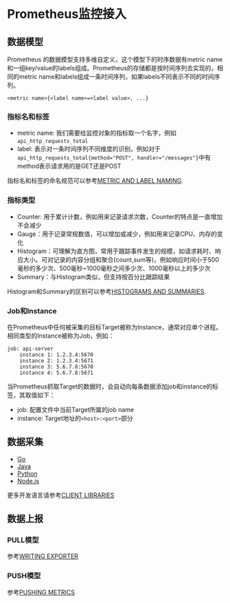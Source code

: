 # Prometheus监控接入

## 数据模型
Prometheus 的数据模型支持多维自定义，这个模型下的时序数据有metric name和一组key/value的labels组成。Prometheus的存储都是按时间序列去实现的，相同的metric name和labels组成一条时间序列，如果labels不同表示不同的时间序列。
```
<metric name>{<label name>=<label value>, ...}
```
### 指标名和标签
* metric name: 我们需要给监控对象的指标取一个名字，例如```api_http_requests_total```
* label: 表示对一条时间序列不同维度的识别，例如对于```api_http_requests_total{method="POST", handler="/messages"}```中有method表示请求用的是GET还是POST

指标名和标签的命名规范可以参考[METRIC AND LABEL NAMING](https://prometheus.io/docs/practices/naming/).

### 指标类型
* Counter: 用于累计计数，例如用来记录请求次数，Counter的特点是一直增加不会减少
* Gauge：用于记录常规数值，可以增加或减少，例如用来记录CPU、内存的变化
* Histogram：可理解为直方图，常用于跟踪事件发生的规模，如请求耗时、响应大小。可对记录的内容分组和聚合(count,sum等)，例如响应时间小于500毫秒的多少次、500毫秒~1000毫秒之间多少次、1000毫秒以上的多少次
* Summary：与Histogram类似，但支持按百分比跟踪结果

Histogram和Summary的区别可以参考[HISTOGRAMS AND SUMMARIES](https://prometheus.io/docs/practices/histograms/).

### Job和Instance
在Prometheus中任何被采集的目标Target被称为Instance，通常对应单个进程。 相同类型的Instance被称为Job，例如：

```
job: api-server
	instance 1: 1.2.3.4:5670
	instance 2: 1.2.3.4:5671
	instance 3: 5.6.7.8:5670
	instance 4: 5.6.7.8:5671
```

当Prometheus抓取Target的数据时，会自动向每条数据添加job和instance的标签，其取值如下：

* job: 配置文件中当前Target所属的job name
* instance: Target地址的```<host>:<port>```部分

## 数据采集

* [Go](https://github.com/prometheus/client_golang)
* [Java](https://github.com/prometheus/client_java)
* [Python](https://github.com/prometheus/client_python)
* [Node.js](https://github.com/siimon/prom-client)

更多开发语言请参考[CLIENT LIBRARIES](https://prometheus.io/docs/instrumenting/clientlibs/)

## 数据上报
### PULL模型
参考[WRITING EXPORTER](https://prometheus.io/docs/instrumenting/writing_exporters/)

### PUSH模型
参考[PUSHING METRICS](https://prometheus.io/docs/instrumenting/pushing/)